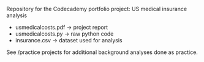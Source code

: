 Repository for the Codecademy portfolio project: US medical insurance analysis

- usmedicalcosts.pdf -> project report
- usmedicalcosts.py -> raw python code
- insurance.csv -> dataset used for analysis

See /practice projects for additional background analyses done as practice.  
